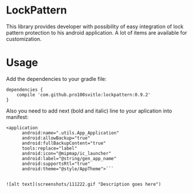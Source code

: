 # LockPattern

This library provides developer with possibility of easy integration of lock pattern protection to his android application. A lot of items are available for customization.

# Usage
Add the dependencies to your gradle file:

    dependencies {
        compile 'com.github.pro100svitlo:lockpattern:0.9.2'
    }
Also you need to add next (bold and italic) line to your aplication into manifest:
  ```
  <application
        android:name=".utils.App_Application"
        android:allowBackup="true"
        android:fullBackupContent="true"
        tools:replace="label"
        android:icon="@mipmap/ic_launcher"
        android:label="@string/gen_app_name"
        android:supportsRtl="true"
        android:theme="@style/AppTheme">```


![alt text](screenshots/111222.gif "Description goes here")
